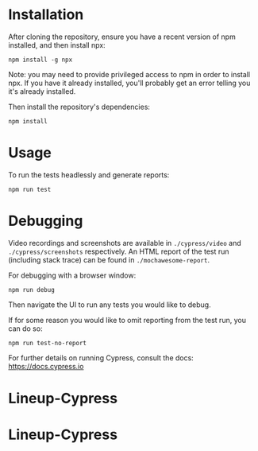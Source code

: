 # Installation
After cloning the repository, ensure you have a recent version of npm installed, and then install npx:

`npm install -g npx`

Note: you may need to provide privileged access to npm in order to install npx. If you have it already installed, you'll probably get an error telling you it's already installed.

Then install the repository's dependencies:

`npm install`

# Usage
To run the tests headlessly and generate reports:

`npm run test`

# Debugging
Video recordings and screenshots are available in `./cypress/video` and `./cypress/screenshots` respectively. An HTML report of the test run (including stack trace) can be found in `./mochawesome-report`.

For debugging with a browser window:

`npm run debug`

Then navigate the UI to run any tests you would like to debug.

If for some reason you would like to omit reporting from the test run, you can do so:

`npm run test-no-report`


For further details on running Cypress, consult the docs: https://docs.cypress.io
# Lineup-Cypress
# Lineup-Cypress
